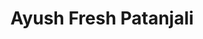 ---
title: "Ayush Fresh Patanjali"
url: /begur-hobli-bangalore/ayush-fresh-patanjali/
shop: Supermarkt
---